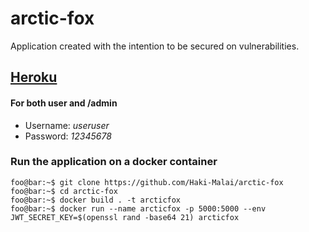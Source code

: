 # arctic-fox
Application created with the intention to be secured on vulnerabilities.

## [Heroku](https://arcticfox.herokuapp.com/)
  #### For both user and /admin
  - Username: *useruser*
  - Password: *12345678*

### Run the application on a docker container
```console
foo@bar:~$ git clone https://github.com/Haki-Malai/arctic-fox
foo@bar:~$ cd arctic-fox
foo@bar:~$ docker build . -t arcticfox
foo@bar:~$ docker run --name arcticfox -p 5000:5000 --env JWT_SECRET_KEY=$(openssl rand -base64 21) arcticfox
```
